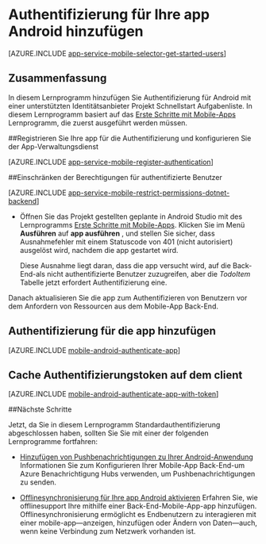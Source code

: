 <properties
    pageTitle="Authentifizierung auf Android-Gerät mit Mobile-Apps hinzufügen | Azure App-Verwaltungsdienst"
    description="Erfahren Sie, wie Mobile-Apps in Azure-App-Dienst verwenden, für die Benutzerauthentifizierung der Android app mithilfe einer Vielzahl von Identitätsanbieter, einschließlich Google, Facebook, Twitter und Microsoft."
    services="app-service\mobile"
    documentationCenter="android"
    authors="ysxu"
    manager="erikre"
    editor=""/>

<tags
    ms.service="app-service-mobile"
    ms.workload="mobile"
    ms.tgt_pltfrm="mobile-android"
    ms.devlang="java"
    ms.topic="article"
    ms.date="10/01/2016"
    ms.author="yuaxu"/>

# <a name="add-authentication-to-your-android-app"></a>Authentifizierung für Ihre app Android hinzufügen

[AZURE.INCLUDE [app-service-mobile-selector-get-started-users](../../includes/app-service-mobile-selector-get-started-users.md)]

## <a name="summary"></a>Zusammenfassung

In diesem Lernprogramm hinzufügen Sie Authentifizierung für Android mit einer unterstützten Identitätsanbieter Projekt Schnellstart Aufgabenliste. In diesem Lernprogramm basiert auf das [Erste Schritte mit Mobile-Apps] Lernprogramm, die zuerst ausgeführt werden müssen.

##<a name="a-nameregisteraregister-your-app-for-authentication-and-configure-the-app-service"></a><a name="register"></a>Registrieren Sie Ihre app für die Authentifizierung und konfigurieren Sie der App-Verwaltungsdienst

[AZURE.INCLUDE [app-service-mobile-register-authentication](../../includes/app-service-mobile-register-authentication.md)]

##<a name="a-namepermissionsarestrict-permissions-to-authenticated-users"></a><a name="permissions"></a>Einschränken der Berechtigungen für authentifizierte Benutzer

[AZURE.INCLUDE [app-service-mobile-restrict-permissions-dotnet-backend](../../includes/app-service-mobile-restrict-permissions-dotnet-backend.md)]

+ Öffnen Sie das Projekt gestellten geplante in Android Studio mit des Lernprogramms [Erste Schritte mit Mobile-Apps]. Klicken Sie im Menü **Ausführen** auf **app ausführen** , und stellen Sie sicher, dass Ausnahmefehler mit einem Statuscode von 401 (nicht autorisiert) ausgelöst wird, nachdem die app gestartet wird.

     Diese Ausnahme liegt daran, dass die app versucht wird, auf die Back-End-als nicht authentifizierte Benutzer zuzugreifen, aber die _TodoItem_ Tabelle jetzt erfordert Authentifizierung eine.

Danach aktualisieren Sie die app zum Authentifizieren von Benutzern vor dem Anfordern von Ressourcen aus dem Mobile-App Back-End.

## <a name="add-authentication-to-the-app"></a>Authentifizierung für die app hinzufügen

[AZURE.INCLUDE [mobile-android-authenticate-app](../../includes/mobile-android-authenticate-app.md)]

## <a name="a-namecache-tokensacache-authentication-tokens-on-the-client"></a><a name="cache-tokens"></a>Cache Authentifizierungstoken auf dem client

[AZURE.INCLUDE [mobile-android-authenticate-app-with-token](../../includes/mobile-android-authenticate-app-with-token.md)]

##<a name="next-steps"></a>Nächste Schritte

Jetzt, da Sie in diesem Lernprogramm Standardauthentifizierung abgeschlossen haben, sollten Sie Sie mit einer der folgenden Lernprogramme fortfahren:

+ [Hinzufügen von Pushbenachrichtigungen zu Ihrer Android-Anwendung](app-service-mobile-android-get-started-push.md) Informationen Sie zum Konfigurieren Ihrer Mobile-App Back-End-um Azure Benachrichtigung Hubs verwenden, um Pushbenachrichtigungen zu senden.

+ [Offlinesynchronisierung für Ihre app Android aktivieren](app-service-mobile-android-get-started-offline-data.md) Erfahren Sie, wie offlinesupport Ihre mithilfe einer Back-End-Mobile-App-app hinzufügen. Offlinesynchronisierung ermöglicht es Endbenutzern zu interagieren mit einer mobile-app&mdash;anzeigen, hinzufügen oder Ändern von Daten&mdash;auch, wenn keine Verbindung zum Netzwerk vorhanden ist.



<!-- Anchors. -->
[Register your app for authentication and configure Mobile Services]: #register
[Restrict table permissions to authenticated users]: #permissions
[Add authentication to the app]: #add-authentication
[Store authentication tokens on the client]: #cache-tokens
[Refresh expired tokens]: #refresh-tokens
[Next Steps]:#next-steps


<!-- URLs. -->
[Erste Schritte mit Mobile-Apps]: app-service-mobile-android-get-started.md
